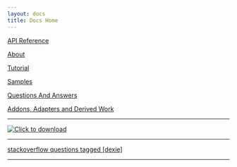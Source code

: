 ```yaml
---
layout: docs
title: Docs Home
---
```


[API Reference](/docs/API-Reference)

[About](/docs/Dexie.js)

[Tutorial](/docs/Tutorial)

[Samples](/docs/Samples)

[Questions And Answers](/docs/Questions-and-Answers)

[Addons, Adapters and Derived Work](/docs/DerivedWork)

****

[![Click to download](https://dl.dropboxusercontent.com/u/8907080/dexie/download-button.png)](Download)

****

[stackoverflow questions tagged [dexie]](http://stackoverflow.com/questions/tagged/dexie)

****
